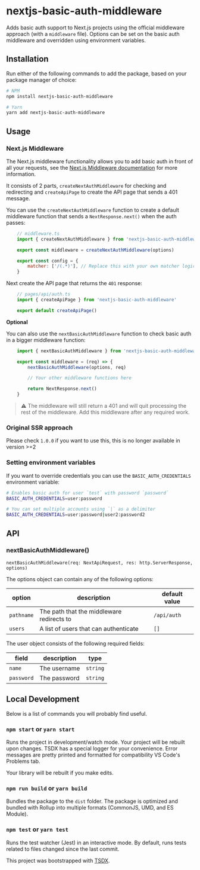 # nextjs-basic-auth-middleware

Adds basic auth support to Next.js projects using the official middleware approach (with a `middleware` file).
Options can be set on the basic auth middleware and overridden using environment variables.

## Installation

Run either of the following commands to add the package, based on your package manager of choice:

```sh
# NPM
npm install nextjs-basic-auth-middleware

# Yarn
yarn add nextjs-basic-auth-middleware
```

## Usage

### Next.js Middleware
The Next.js middleware functionality allows you to add basic auth in front of all your requests, see the [Next.js Middleware documentation](https://nextjs.org/docs/advanced-features/middleware) for more information.

It consists of 2 parts, `createNextAuthMiddleware` for checking and redirecting and `createApiPage` to create the API page that sends a 401 message.

You can use the `createNextAuthMiddleware` function to create a default middleware function that sends a `NextResponse.next()` when the auth passes:

```js
    // middleware.ts
    import { createNextAuthMiddleware } from 'nextjs-basic-auth-middleware'

    export const middleware = createNextAuthMiddleware(options)

    export const config = {
        matcher: ['/(.*)'], // Replace this with your own matcher logic
    }
```

Next create the API page that returns the `401` response:

```js
    // pages/api/auth.ts
    import { createApiPage } from 'nextjs-basic-auth-middleware'

    export default createApiPage()
```

**Optional**

You can also use the `nextBasicAuthMiddleware` function to check basic auth in a bigger middleware function:

```js
    import { nextBasicAuthMiddleware } from 'nextjs-basic-auth-middleware'

    export const middleware = (req) => {
        nextBasicAuthMiddleware(options, req)

        // Your other middleware functions here

        return NextResponse.next()
    }

```

> :warning: The middleware will still return a 401 and will quit processing the rest of the middleware. Add this middleware after any required work.


### Original SSR approach

Please check `1.0.0` if you want to use this, this is no longer available in version >=2

### Setting environment variables
If you want to override credentials you can use the `BASIC_AUTH_CREDENTIALS` environment variable:

```sh
# Enables basic auth for user `test` with password `password`
BASIC_AUTH_CREDENTIALS=user:password

# You can set multiple accounts using `|` as a delimiter
BASIC_AUTH_CREDENTIALS=user:password|user2:password2
```

## API
### nextBasicAuthMiddleware()
```nextBasicAuthMiddleware(req: NextApiRequest, res: http.ServerResponse, options)```

The options object can contain any of the following options:

option | description | default value
------ | ----------- | -------------
`pathname`| The path that the middleware redirects to | `/api/auth`
`users`| A list of users that can authenticate | `[]`

The user object consists of the following required fields:

field | description | type
----- | ----------- | ----
`name`| The username | `string`
`password`| The password | `string`


## Local Development

Below is a list of commands you will probably find useful.

### `npm start` or `yarn start`

Runs the project in development/watch mode. Your project will be rebuilt upon changes. TSDX has a special logger for your convenience. Error messages are pretty printed and formatted for compatibility VS Code's Problems tab.

Your library will be rebuilt if you make edits.

### `npm run build` or `yarn build`

Bundles the package to the `dist` folder.
The package is optimized and bundled with Rollup into multiple formats (CommonJS, UMD, and ES Module).

### `npm test` or `yarn test`

Runs the test watcher (Jest) in an interactive mode.
By default, runs tests related to files changed since the last commit.


This project was bootstrapped with [TSDX](https://github.com/jaredpalmer/tsdx).
